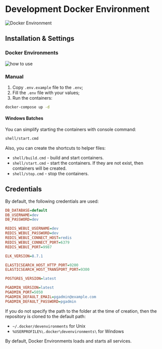 # Development Docker Environment

<img src="https://preview.dragon-code.pro/andrey-helldar/docker-environment.svg?brand=docker" alt="Docker Environment"/> 

## Installation & Settings

### Docker Environments

![how to use](.github/images/how-to-use.gif)

### Manual

1. Copy `.env.example` file to the `.env`;
2. Fill the `.env` file with your values;
3. Run the containers:

```bash
docker-compose up -d
```

#### Windows Batches

You can simplify starting the containers with console command:

```bash
shell/start.cmd
```

Also, you can create the shortcuts to helper files:

- `shell/build.cmd` - build and start containers.
- `shell/start.cmd` - start the containers. If they are not exist, then containers will be created.
- `shell/stop.cmd` - stop the containers.

## Credentials

By default, the following credentials are used:

```ini
DB_DATABASE=default
DB_USERNAME=dev
DB_PASSWORD=dev

REDIS_WEBUI_USERNAME=dev
REDIS_WEBUI_PASSWORD=dev
REDIS_WEBUI_CONNECT_HOST=redis
REDIS_WEBUI_CONNECT_PORT=6379
REDIS_WEBUI_PORT=9987

ELK_VERSION=8.7.1

ELASTICSEARCH_HOST_HTTP_PORT=9200
ELASTICSEARCH_HOST_TRANSPORT_PORT=9300

POSTGRES_VERSION=latest

PGADMIN_VERSION=latest
PGADMIN_PORT=5050
PGADMIN_DEFAULT_EMAIL=pgadmin@example.com
PGADMIN_DEFAULT_PASSWORD=pgadmin
```

If you do not specify the path to the folder at the time of creation, then the repository is cloned to the default path:

- `~/.docker/devenvironments` for Unix
- `%USERPROFILE%\.docker\devenvironments\` for Windows

By default, Docker Environments loads and starts all services.
